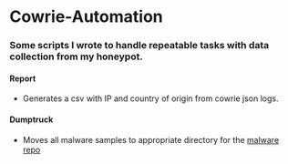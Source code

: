 # Cowrie-Automation

### Some scripts I wrote to handle repeatable tasks with data collection from my honeypot.

#### Report
- Generates a csv with IP and country of origin from cowrie json logs. 

#### Dumptruck
- Moves all malware samples to appropriate directory for the [malware repo](https://github.com/birbi3/malware)
